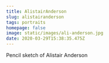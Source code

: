 ```yaml
---
title: AlistairAnderson
slug: alistairanderson
tags: portraits
homepage: false
image: static/images/ali-anderson.jpg
date: 2020-03-29T15:38:35.475Z
---
```

Pencil sketch of Alistair Anderson
